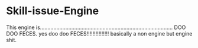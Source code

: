 # Skill-issue-Engine
This engine is......................................................................................... DOO DOO FECES. yes doo doo FECES!!!!!!!!!!!!!!! basically a non engine but engine shit.
